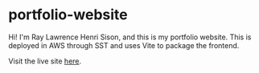 # portfolio-website

Hi! I'm Ray Lawrence Henri Sison, and this is my portfolio website. This is deployed in AWS through SST and uses Vite to package the frontend.

Visit the live site [here](https://dfgxnd7lojdjw.cloudfront.net).
